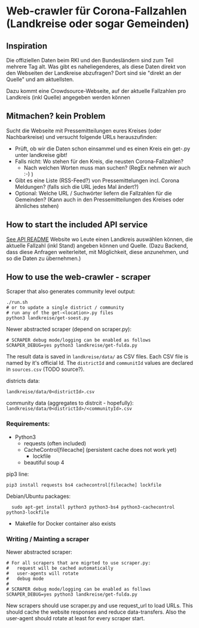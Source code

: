 # Web-crawler für Corona-Fallzahlen (Landkreise oder sogar Gemeinden)

## Inspiration
Die offiziellen Daten beim RKI und den Bundesländern sind zum Teil mehrere Tag alt. Was gibt es naheliegenderes, als diese Daten direkt von den Webseiten der Landkreise abzufragen? Dort sind sie "direkt an der Quelle" und am aktuellsten.

Dazu kommt eine Crowdsource-Webseite, auf der aktuelle Fallzahlen pro Landkreis (inkl Quelle) angegeben werden können

## Mitmachen? kein Problem

Sucht die Webseite mit Pressemitteilungen eures Kreises (oder Nachbarkreise) und versucht folgende URLs herauszufinden:
 * Prüft, ob wir die Daten schon einsammel und es einen Kreis ein get-<meinKreis>.py unter landkreise gibt!
 * Falls nicht: Wo stehen für den Kreis, die neusten Corona-Fallzahlen?
   * Nach welchen Worten muss man suchen? (RegEx nehmen wir auch :-) )
 * Gibt es eine Liste (RSS-Feed?) von Pressemittelungen incl. Corona Meldungen? (falls sich die URL jedes Mal ändert?)
 * Optional: Welche URL / Suchwörter liefern die Fallzahlen für die Gemeinden? (Kann auch in den Pressemitteilungen des Kreises oder ähnliches stehen)

## How to start the included API service

[See API README](api/README.md)
Website wo Leute einen Landkreis auswählen können, die aktuelle Fallzahl (inkl Stand) angeben können und Quelle. (Dazu Backend, dass diese Anfragen weiterleitet, mit Möglichkeit, diese anzunehmen, und so die Daten zu übernehmen.)

## How to use the web-crawler - scraper

Scraper that also generates community level output:
```
./run.sh
# or to update a single district / community
# run any of the get-<location>.py files
python3 landkreise/get-soest.py
```

Newer abstracted scraper (depend on scraper.py):
```
# SCRAPER debug mode/logging can be enabled as follows
SCRAPER_DEBUG=yes python3 landkreise/get-fulda.py
``` 

The result data is saved in `landkreise/data/` as CSV files.
Each CSV file is named by it's official Id.
The `districtId` and `communitId` values are declared in `sources.csv` (TODO source?).

districts data:

```landkreise/data/0<districtId>.csv```

community data (aggregates to distrcit - hopefully):
```landkreise/data/0<districtId>/<communityId>.csv```

### Requirements:
  * Python3
    * requests (often included)
    * CacheControl[filecache] (persistent cache does not work yet)
      * lockfile
    * beautiful soup 4

pip3 line:
```
pip3 install requests bs4 cachecontrol[filecache] lockfile
```

Debian/Ubuntu packages:
```
  sudo apt-get install python3 python3-bs4 python3-cachecontrol python3-lockfile
```

  * Makefile for Docker container also exists

### Writing / Mainting a scraper

Newer abstracted scraper:
```
# For all scrapers that are migrted to use scraper.py:
#   request will be cached automatically
#   user-agents will rotate
#   debug mode
#
# SCRAPER debug mode/logging can be enabled as follows
SCRAPER_DEBUG=yes python3 landkreise/get-fulda.py
```

New scrapers should use scraper.py and use request_url to load URLs.
This should cache the website responses and reduce data-transfers.
Also the user-agent should rotate at least for every scraper start.

